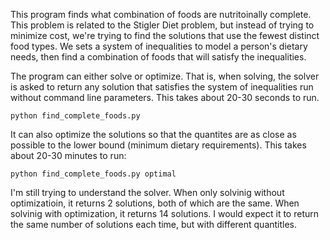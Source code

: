 This program finds what combination of foods are nutritoinally complete. This problem is related to the Stigler Diet problem, but instead of trying to minimize cost, we're trying to find the solutions that use the fewest distinct food types. We sets a system of inequalities to model a person's dietary needs, then find a combination of foods that will satisfy the inequalities.

The program can either solve or optimize. That is, when solving, the solver is asked to return any solution that satisfies the system of inequalities run without command line parameters. This takes about 20-30 seconds to run.

```
python find_complete_foods.py
```

It can also optimize the solutions so that the quantites are as close as possible to the lower bound (minimum dietary requirements). This takes about 20-30 minutes to run:

```
python find_complete_foods.py optimal
```

I'm still trying to understand the solver. When only solvinig without optimizatioin, it returns 2 solutions, both of which are the same. When solvinig with optimization, it returns 14 solutions. I would expect it to return the same number of solutions each time, but with different quantitles.

